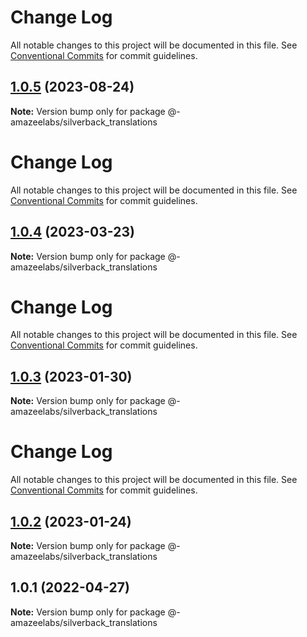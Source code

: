 # Change Log

All notable changes to this project will be documented in this file. See
[Conventional Commits](https://conventionalcommits.org) for commit guidelines.

## [1.0.5](https://github.com/AmazeeLabs/silverback-mono/compare/@-amazeelabs/silverback_translations@1.0.4...@-amazeelabs/silverback_translations@1.0.5) (2023-08-24)

**Note:** Version bump only for package @-amazeelabs/silverback_translations

# Change Log

All notable changes to this project will be documented in this file. See
[Conventional Commits](https://conventionalcommits.org) for commit guidelines.

## [1.0.4](https://github.com/AmazeeLabs/silverback-mono/compare/@-amazeelabs/silverback_translations@1.0.3...@-amazeelabs/silverback_translations@1.0.4) (2023-03-23)

**Note:** Version bump only for package @-amazeelabs/silverback_translations

# Change Log

All notable changes to this project will be documented in this file. See
[Conventional Commits](https://conventionalcommits.org) for commit guidelines.

## [1.0.3](https://github.com/AmazeeLabs/silverback-mono/compare/@-amazeelabs/silverback_translations@1.0.2...@-amazeelabs/silverback_translations@1.0.3) (2023-01-30)

**Note:** Version bump only for package @-amazeelabs/silverback_translations

# Change Log

All notable changes to this project will be documented in this file. See
[Conventional Commits](https://conventionalcommits.org) for commit guidelines.

## [1.0.2](https://github.com/AmazeeLabs/silverback-mono/compare/@-amazeelabs/silverback_translations@1.0.1...@-amazeelabs/silverback_translations@1.0.2) (2023-01-24)

**Note:** Version bump only for package @-amazeelabs/silverback_translations

## 1.0.1 (2022-04-27)

**Note:** Version bump only for package @-amazeelabs/silverback_translations
